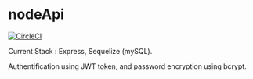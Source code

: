 # nodeApi

[![CircleCI](https://circleci.com/gh/thentges/nodeApi/tree/master.svg?style=svg&circle-token=5da48e02038e359d3fef502b482aa4c34c54255f)](https://circleci.com/gh/thentges/nodeApi/tree/master)

Current Stack : Express, Sequelize (mySQL).

Authentification using JWT token, and password encryption using bcrypt.
